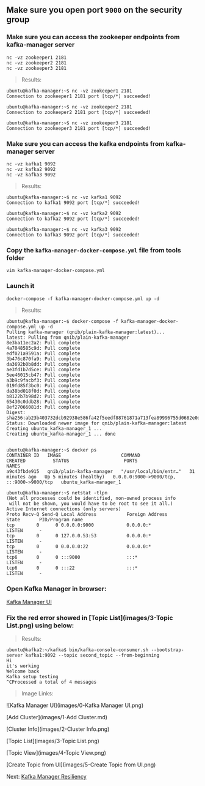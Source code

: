 ## Make sure you open port `9000` on the security group

### Make sure you can access the zookeeper endpoints from kafka-manager server
```
nc -vz zookeeper1 2181
nc -vz zookeeper2 2181
nc -vz zookeeper3 2181
```

> Results:
```
ubuntu@kafka-manager:~$ nc -vz zookeeper1 2181
Connection to zookeeper1 2181 port [tcp/*] succeeded!

ubuntu@kafka-manager:~$ nc -vz zookeeper2 2181
Connection to zookeeper2 2181 port [tcp/*] succeeded!

ubuntu@kafka-manager:~$ nc -vz zookeeper3 2181
Connection to zookeeper3 2181 port [tcp/*] succeeded!
```

### Make sure you can access the kafka endpoints from kafka-manager server
```
nc -vz kafka1 9092
nc -vz kafka2 9092
nc -vz kafka3 9092
```

> Results:
```
ubuntu@kafka-manager:~$ nc -vz kafka1 9092
Connection to kafka1 9092 port [tcp/*] succeeded!

ubuntu@kafka-manager:~$ nc -vz kafka2 9092
Connection to kafka2 9092 port [tcp/*] succeeded!

ubuntu@kafka-manager:~$ nc -vz kafka3 9092
Connection to kafka3 9092 port [tcp/*] succeeded!
```

### Copy the `kafka-manager-docker-compose.yml` file from tools folder
`vim kafka-manager-docker-compose.yml`

### Launch it
`docker-compose -f kafka-manager-docker-compose.yml up -d`

> Results:
```
ubuntu@kafka-manager:~$ docker-compose -f kafka-manager-docker-compose.yml up -d
Pulling kafka-manager (qnib/plain-kafka-manager:latest)...
latest: Pulling from qnib/plain-kafka-manager
8e3ba11ec2a2: Pull complete
4a7048585c9d: Pull complete
edf021a9591a: Pull complete
3b476c870fa9: Pull complete
da3692b0b8dd: Pull complete
ae3fd1b7d5ce: Pull complete
5ee46015cb47: Pull complete
a3b9c9facbf3: Pull complete
019fd85f3bc0: Pull complete
da38bd018f0d: Pull complete
b8122b7b98d2: Pull complete
65430c0ddb28: Pull complete
8ef27066081d: Pull complete
Digest: sha256:ab23b403732dcb92938e586fa42f5eedf88761871a713fea89996755d0682e0d
Status: Downloaded newer image for qnib/plain-kafka-manager:latest
Creating ubuntu_kafka-manager_1 ...
Creating ubuntu_kafka-manager_1 ... done


ubuntu@kafka-manager:~$ docker ps
CONTAINER ID   IMAGE                      COMMAND                  CREATED          STATUS                    PORTS                                       NAMES
a9c43fbde915   qnib/plain-kafka-manager   "/usr/local/bin/entr…"   31 minutes ago   Up 5 minutes (healthy)   0.0.0.0:9000->9000/tcp, :::9000->9000/tcp   ubuntu_kafka-manager_1

ubuntu@kafka-manager:~$ netstat -tlpn
(Not all processes could be identified, non-owned process info
 will not be shown, you would have to be root to see it all.)
Active Internet connections (only servers)
Proto Recv-Q Send-Q Local Address           Foreign Address         State       PID/Program name
tcp        0      0 0.0.0.0:9000            0.0.0.0:*               LISTEN      -
tcp        0      0 127.0.0.53:53           0.0.0.0:*               LISTEN      -
tcp        0      0 0.0.0.0:22              0.0.0.0:*               LISTEN      -
tcp6       0      0 :::9000                 :::*                    LISTEN      -
tcp6       0      0 :::22                   :::*                    LISTEN      -
```

### Open Kafka Manager in browser:
[Kafka Manager UI](http://192.168.233.135:9000/)


### Fix the red error showed in [Topic List](images/3-Topic List.png) using below:

> Results:
```
ubuntu@kafka2:~/kafka$ bin/kafka-console-consumer.sh --bootstrap-server kafka1:9092 --topic second_topic --from-beginning
Hi
it's working
Welcome back
Kafka setup testing
^CProcessed a total of 4 messages
```

> Image Links:

![Kafka Manager UI](images/0-Kafka Manager UI.png)

[Add Cluster](images/1-Add Cluster.md)

[Cluster Info](images/2-Cluster Info.png)

[Topic List](images/3-Topic List.png)

[Topic View](images/4-Topic View.png)

[Create Topic from UI](images/5-Create Topic from UI.png)


Next: [Kafka Manager Resiliency](10-test-kafka-resiliency.md)
